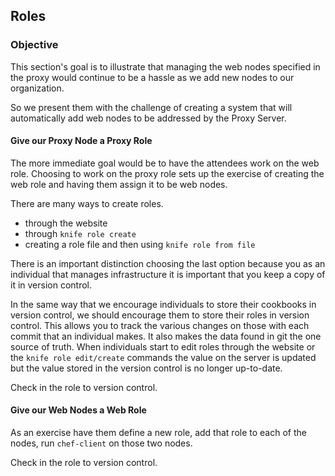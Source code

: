 ## Roles

### Objective

This section's goal is to illustrate that managing the web nodes specified in the proxy would continue to be a hassle as we add new nodes to our organization.

So we present them with the challenge of creating a system that will automatically add web nodes to be addressed by the Proxy Server.

#### Give our Proxy Node a Proxy Role

The more immediate goal would be to have the attendees work on the web role. Choosing to work on the proxy role sets up the exercise of creating the web role and having them assign it to be web nodes.

There are many ways to create roles.

* through the website
* through `knife role create`
* creating a role file and then using `knife role from file`

There is an important distinction choosing the last option because you as an individual that manages infrastructure it is important that you keep a copy of it in version control.

In the same way that we encourage individuals to store their cookbooks in version control, we should encourage them to store their roles in version control. This allows you to track the various changes on those with each commit that an individual makes. It also makes the data found in git the one source of truth. When individuals start to edit roles through the website or the `knife role edit/create` commands the value on the server is updated but the value stored in the version control is no longer up-to-date.

Check in the role to version control.

#### Give our Web Nodes a Web Role

As an exercise have them define a new role, add that role to each of the nodes, run `chef-client` on those two nodes.

Check in the role to version control.
